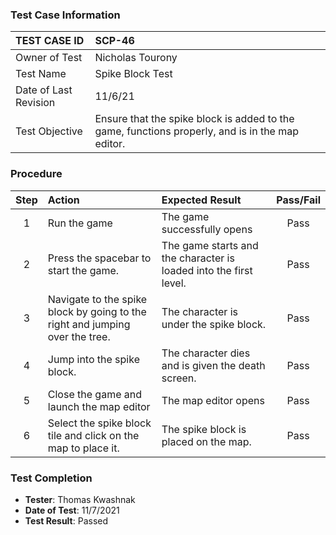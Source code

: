 ### Test Case Information
| TEST CASE ID | SCP-46 |
| :--- | :--- |
| Owner of Test | Nicholas Tourony |
| Test Name | Spike Block Test |
| Date of Last Revision | 11/6/21 |
| Test Objective | Ensure that the spike block is added to the game, functions properly, and is in the map editor. |

### Procedure

|Step | Action | Expected Result | Pass/Fail     |
|:---:| :---        |    :----  | :---: |
|1| Run the game| The game successfully opens | Pass |
|2| Press the spacebar to start the game.| The game starts and the character is loaded into the first level. | Pass |
|3| Navigate to the spike block by going to the right and jumping over the tree. | The character is under the spike block. | Pass |
|4| Jump into the spike block. | The character dies and is given the death screen. | Pass |
|5| Close the game and launch the map editor | The map editor opens | Pass |
|6| Select the spike block tile and click on the map to place it. | The spike block is placed on the map. | Pass |

### Test Completion
- **Tester**: Thomas Kwashnak
- **Date of Test**: 11/7/2021
- **Test Result**: Passed
